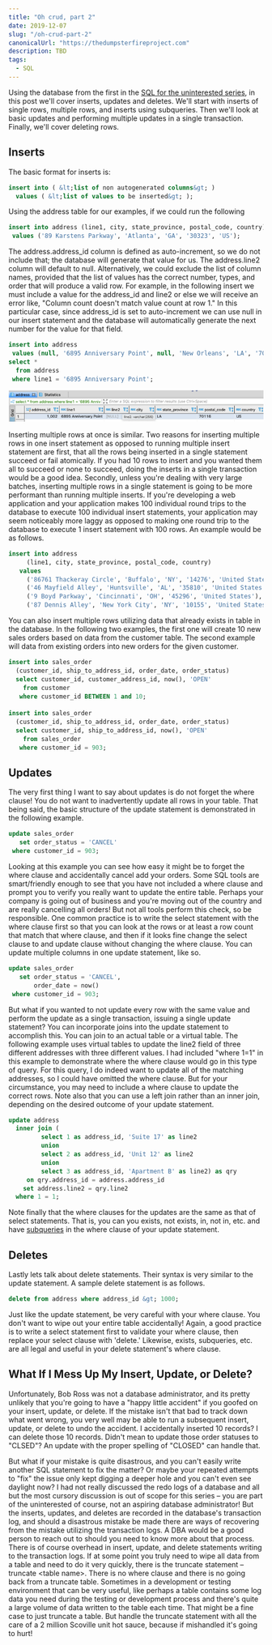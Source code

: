 ```yaml
---
title: "Oh crud, part 2"
date: 2019-12-07
slug: "/oh-crud-part-2"
canonicalUrl: "https://thedumpsterfireproject.com"
description: TBD
tags:
  - SQL
---
```

Using the database from the first in the [SQL for the uninterested series](../sql-for-the-uninterested), in this post we'll cover
inserts, updates and deletes.
We'll start with inserts of single rows, multiple rows, and inserts using subqueries. Then we'll look at basic updates and
performing multiple updates in a single transaction. Finally, we'll cover deleting rows.

## Inserts

The basic format for inserts is:
```sql
insert into ( &lt;list of non autogenerated columns&gt; )
  values ( &lt;list of values to be inserted&gt; );
```
Using the address table for our examples, if we could run the following
```sql
insert into address (line1, city, state_province, postal_code, country)
 values ('89 Karstens Parkway', 'Atlanta', 'GA', '30323', 'US');
```
The address.address_id column is defined as auto-increment, so we do not include that; the database will generate that value for
us. The address.line2 column will default to null. Alternatively, we could exclude the list of column names, provided that the
list of values has the correct number, types, and order that will produce a valid row. For example, in the following insert we
must include a value for the address_id and line2 or else we will receive an error like, "Column count doesn't match value count
at row 1." In this particular case, since address_id is set to auto-increment we can use null in our insert statement and the
database will automatically generate the next number for the value for that field.
```sql
insert into address
 values (null, '6895 Anniversary Point', null, 'New Orleans', 'LA', '70116', 'US');
select *
  from address
 where line1 = '6895 Anniversary Point';
```
![Insert statement results](Screen-Shot-2019-12-07-at-11.04.57-AM.png)

Inserting multiple rows at once is similar. Two reasons for inserting multiple rows in one insert statement as opposed to
running multiple insert statement are first, that all the rows being inserted in a single statement succeed or fail atomically.
If you had 10 rows to insert and you wanted them all to succeed or none to succeed, doing the inserts in a single transaction
would be a good idea. Secondly, unless you're dealing with very large batches, inserting multiple rows in a single statement is
going to be more performant than running multiple inserts. If you're developing a web application and your application makes 100
individual round trips to the database to execute 100 individual insert statements, your application may seem noticeably more
laggy as opposed to making one round trip to the database to execute 1 insert statement with 100 rows. An example would be as
follows.
```sql
insert into address
     (line1, city, state_province, postal_code, country)
   values
     ('86761 Thackeray Circle', 'Buffalo', 'NY', '14276', 'United States'),
     ('46 Mayfield Alley', 'Huntsville', 'AL', '35810', 'United States'),
     ('9 Boyd Parkway', 'Cincinnati', 'OH', '45296', 'United States'),
     ('87 Dennis Alley', 'New York City', 'NY', '10155', 'United States');
```
You can also insert multiple rows utilizing data that already exists in table in the database. In the following two examples,
the first one will create 10 new sales orders based on data from the customer table. The second example will data from existing
orders into new orders for the given customer.
```sql
insert into sales_order
  (customer_id, ship_to_address_id, order_date, order_status)
  select customer_id, customer_address_id, now(), 'OPEN'
    from customer
   where customer_id BETWEEN 1 and 10;

insert into sales_order
  (customer_id, ship_to_address_id, order_date, order_status)
  select customer_id, ship_to_address_id, now(), 'OPEN'
    from sales_order
   where customer_id = 903;
```
## Updates

The very first thing I want to say about updates is do not forget the where clause! You do not want to inadvertently update all
rows in your table. That being said, the basic structure of the update statement is demonstrated in the following example.
```sql
update sales_order
   set order_status = 'CANCEL'
 where customer_id = 903;
```
Looking at this example you can see how easy it might be to forget the where clause and accidentally cancel add your orders.
Some SQL tools are smart/friendly enough to see that you have not included a where clause and prompt you to verify you really
want to update the entire table. Perhaps your company is going out of business and you're moving out of the country and are
really cancelling all orders! But not all tools perform this check, so be responsible. One common practice is to write the
select statement with the where clause first so that you can look at the rows or at least a row count that match that where
clause, and then if it looks fine change the select clause to and update clause without changing the where clause. You can
update multiple columns in one update statement, like so.
```sql
update sales_order
   set order_status = 'CANCEL',
       order_date = now()
 where customer_id = 903;
```
But what if you wanted to not update every row with the same value and perform the update as a single transaction, issuing a
single update statement? You can incorporate joins into the update statement to accomplish this. You can join to an actual
table or a virtual table. The following example uses virtual tables to update the line2 field of three different addresses with
three different values. I had included "where 1=1" in this example to demonstrate where the where clause would go in this type
of query. For this query, I do indeed want to update all of the matching addresses, so I could have omitted the where clause.
But for your circumstance, you may need to include a where clause to update the correct rows. Note also that you can use a left
join rather than an inner join, depending on the desired outcome of your update statement.
```sql
update address
  inner join (
         select 1 as address_id, 'Suite 17' as line2
         union
         select 2 as address_id, 'Unit 12' as line2
         union
         select 3 as address_id, 'Apartment B' as line2) as qry
     on qry.address_id = address.address_id
    set address.line2 = qry.line2
  where 1 = 1; 
```
Note finally that the where clauses for the updates are the same as that of select statements. That is, you can you exists, not
exists, in, not in, etc. and have [subqueries](../subqueries) in the where clause of your update statement.

## Deletes

Lastly lets talk about delete statements. Their syntax is very similar to the update statement. A sample delete statement is as
follows.
```sql
delete from address where address_id &gt; 1000;
```
Just like the update statement, be very careful with your where clause. You don't want to wipe out your entire table accidentally!
Again, a good practice is to write a select statement first to validate your where clause, then replace your select clause with
'delete.' Likewise, exists, subqueries, etc. are all legal and useful in your delete statement's where clause.

## What If I Mess Up My Insert, Update, or Delete?

Unfortunately, Bob Ross was not a database administrator, and its pretty unlikely that you're going to have a "happy little
accident" if you goofed on your insert, update, or delete. If the mistake isn't that bad to track down what went wrong, you very
well may be able to run a subsequent insert, update, or delete to undo the accident. I accidentally inserted 10 records? I can
delete those 10 records. Didn't mean to update those order statuses to "CLSED"? An update with the proper spelling of "CLOSED"
can handle that.

But what if your mistake is quite disastrous, and you can't easily write another SQL statement to fix the matter? Or maybe your
repeated attempts to "fix" the issue only kept digging a deeper hole and you can't even see daylight now? I had not really
discussed the redo logs of a database and all but the most cursory discussion is out of scope for this series – you are part of
the uninterested of course, not an aspiring database administrator! But the inserts, updates, and deletes are recorded in the
database's transaction log, and should a disastrous mistake be made there are ways of recovering from the mistake utilizing the
transaction logs. A DBA would be a good person to reach out to should you need to know more about that process. There is of
course overhead in insert, update, and delete statements writing to the transaction logs. If at some point you truly need to
wipe all data from a table and need to do it very quickly, there is the truncate statement – truncate &lt;table name&gt;. There is no
where clause and there is no going back from a truncate table. Sometimes in a development or testing environment that can be
very useful, like perhaps a table contains some log data you need during the testing or development process and there's quite a
large volume of data written to the table each time. That might be a fine case to just truncate a table. But handle the truncate
statement with all the care of a 2 million Scoville unit hot sauce, because if mishandled it's going to hurt!